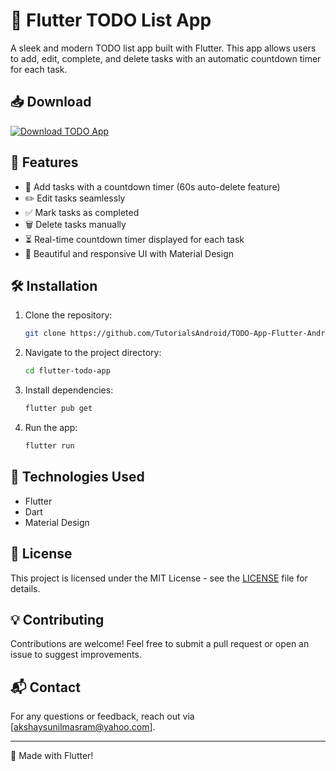 # 📝 Flutter TODO List App

A sleek and modern TODO list app built with Flutter. This app allows users to add, edit, complete, and delete tasks with an automatic countdown timer for each task.

## 📥 Download
[![Download TODO App](https://img.shields.io/badge/Download-TODOApp-blue)](https://github.com/TutorialsAndroid/TODO-App-Flutter-Android/raw/refs/heads/main/apk/demo.apk)

## 🚀 Features

- 📌 Add tasks with a countdown timer (60s auto-delete feature)
- ✏️ Edit tasks seamlessly
- ✅ Mark tasks as completed
- 🗑️ Delete tasks manually
- ⏳ Real-time countdown timer displayed for each task
- 🎨 Beautiful and responsive UI with Material Design

<!-- ## 📸 Screenshots

<div>
  <img src="./screenshot/Screenshot_1740472248.png" width="30%" height="30%"/>
</div> -->

## 🛠️ Installation

1. Clone the repository:
   ```sh
   git clone https://github.com/TutorialsAndroid/TODO-App-Flutter-Android.git
   ```
2. Navigate to the project directory:
   ```sh
   cd flutter-todo-app
   ```
3. Install dependencies:
   ```sh
   flutter pub get
   ```
4. Run the app:
   ```sh
   flutter run
   ```

## 🔧 Technologies Used

- Flutter
- Dart
- Material Design

## 📜 License

This project is licensed under the MIT License - see the [LICENSE](LICENSE) file for details.

## 💡 Contributing

Contributions are welcome! Feel free to submit a pull request or open an issue to suggest improvements.

## 📬 Contact

For any questions or feedback, reach out via [akshaysunilmasram@yahoo.com].

---
💙 Made with Flutter!

